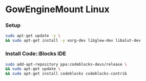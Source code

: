 # GowEngineMount Linux

### Setup
```bash
sudo apt-get update -y \
&& sudo apt-get install -y xorg-dev libglew-dev libalut-dev
```

### Install Code::Blocks IDE
```bash
sudo add-apt-repository ppa:codeblocks-devs/release \
&& sudo apt-get update \
&& sudo apt-get install codeblocks codeblocks-contrib
```

